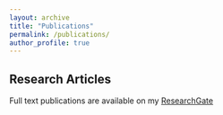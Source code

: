 ```yaml
---
layout: archive
title: "Publications"
permalink: /publications/
author_profile: true
---
```


## Research Articles
Full text publications are available on my [ResearchGate](https://www.researchgate.net/profile/Michael_Tynes)
